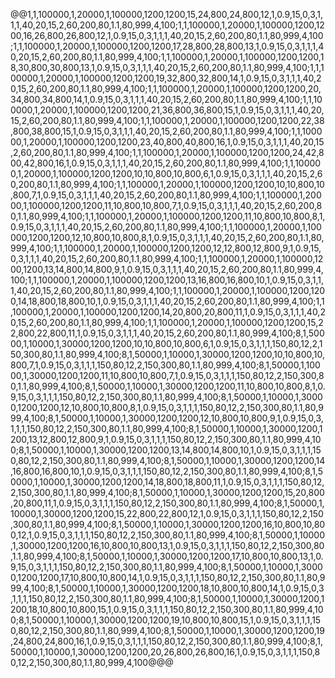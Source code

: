 @@1,1,100000,1,20000,1,100000,1200,1200,15,24,800,24,800,12,1,0.9,15,0,3,1,1,1,40,20,15,2,60,200,80,1.1,80,999,4,100;1,1,100000,1,20000,1,100000,1200,1200,16,26,800,26,800,12,1,0.9,15,0,3,1,1,1,40,20,15,2,60,200,80,1.1,80,999,4,100;1,1,100000,1,20000,1,100000,1200,1200,17,28,800,28,800,13,1,0.9,15,0,3,1,1,1,40,20,15,2,60,200,80,1.1,80,999,4,100;1,1,100000,1,20000,1,100000,1200,1200,18,30,800,30,800,13,1,0.9,15,0,3,1,1,1,40,20,15,2,60,200,80,1.1,80,999,4,100;1,1,100000,1,20000,1,100000,1200,1200,19,32,800,32,800,14,1,0.9,15,0,3,1,1,1,40,20,15,2,60,200,80,1.1,80,999,4,100;1,1,100000,1,20000,1,100000,1200,1200,20,34,800,34,800,14,1,0.9,15,0,3,1,1,1,40,20,15,2,60,200,80,1.1,80,999,4,100;1,1,100000,1,20000,1,100000,1200,1200,21,36,800,36,800,15,1,0.9,15,0,3,1,1,1,40,20,15,2,60,200,80,1.1,80,999,4,100;1,1,100000,1,20000,1,100000,1200,1200,22,38,800,38,800,15,1,0.9,15,0,3,1,1,1,40,20,15,2,60,200,80,1.1,80,999,4,100;1,1,100000,1,20000,1,100000,1200,1200,23,40,800,40,800,16,1,0.9,15,0,3,1,1,1,40,20,15,2,60,200,80,1.1,80,999,4,100;1,1,100000,1,20000,1,100000,1200,1200,24,42,800,42,800,16,1,0.9,15,0,3,1,1,1,40,20,15,2,60,200,80,1.1,80,999,4,100;1,1,100000,1,20000,1,100000,1200,1200,10,10,800,10,800,6,1,0.9,15,0,3,1,1,1,40,20,15,2,60,200,80,1.1,80,999,4,100;1,1,100000,1,20000,1,100000,1200,1200,10,10,800,10,800,7,1,0.9,15,0,3,1,1,1,40,20,15,2,60,200,80,1.1,80,999,4,100;1,1,100000,1,20000,1,100000,1200,1200,11,10,800,10,800,7,1,0.9,15,0,3,1,1,1,40,20,15,2,60,200,80,1.1,80,999,4,100;1,1,100000,1,20000,1,100000,1200,1200,11,10,800,10,800,8,1,0.9,15,0,3,1,1,1,40,20,15,2,60,200,80,1.1,80,999,4,100;1,1,100000,1,20000,1,100000,1200,1200,12,10,800,10,800,8,1,0.9,15,0,3,1,1,1,40,20,15,2,60,200,80,1.1,80,999,4,100;1,1,100000,1,20000,1,100000,1200,1200,12,12,800,12,800,9,1,0.9,15,0,3,1,1,1,40,20,15,2,60,200,80,1.1,80,999,4,100;1,1,100000,1,20000,1,100000,1200,1200,13,14,800,14,800,9,1,0.9,15,0,3,1,1,1,40,20,15,2,60,200,80,1.1,80,999,4,100;1,1,100000,1,20000,1,100000,1200,1200,13,16,800,16,800,10,1,0.9,15,0,3,1,1,1,40,20,15,2,60,200,80,1.1,80,999,4,100;1,1,100000,1,20000,1,100000,1200,1200,14,18,800,18,800,10,1,0.9,15,0,3,1,1,1,40,20,15,2,60,200,80,1.1,80,999,4,100;1,1,100000,1,20000,1,100000,1200,1200,14,20,800,20,800,11,1,0.9,15,0,3,1,1,1,40,20,15,2,60,200,80,1.1,80,999,4,100;1,1,100000,1,20000,1,100000,1200,1200,15,22,800,22,800,11,1,0.9,15,0,3,1,1,1,40,20,15,2,60,200,80,1.1,80,999,4,100;8,1,50000,1,10000,1,30000,1200,1200,10,10,800,10,800,6,1,0.9,15,0,3,1,1,1,150,80,12,2,150,300,80,1.1,80,999,4,100;8,1,50000,1,10000,1,30000,1200,1200,10,10,800,10,800,7,1,0.9,15,0,3,1,1,1,150,80,12,2,150,300,80,1.1,80,999,4,100;8,1,50000,1,10000,1,30000,1200,1200,11,10,800,10,800,7,1,0.9,15,0,3,1,1,1,150,80,12,2,150,300,80,1.1,80,999,4,100;8,1,50000,1,10000,1,30000,1200,1200,11,10,800,10,800,8,1,0.9,15,0,3,1,1,1,150,80,12,2,150,300,80,1.1,80,999,4,100;8,1,50000,1,10000,1,30000,1200,1200,12,10,800,10,800,8,1,0.9,15,0,3,1,1,1,150,80,12,2,150,300,80,1.1,80,999,4,100;8,1,50000,1,10000,1,30000,1200,1200,12,10,800,10,800,9,1,0.9,15,0,3,1,1,1,150,80,12,2,150,300,80,1.1,80,999,4,100;8,1,50000,1,10000,1,30000,1200,1200,13,12,800,12,800,9,1,0.9,15,0,3,1,1,1,150,80,12,2,150,300,80,1.1,80,999,4,100;8,1,50000,1,10000,1,30000,1200,1200,13,14,800,14,800,10,1,0.9,15,0,3,1,1,1,150,80,12,2,150,300,80,1.1,80,999,4,100;8,1,50000,1,10000,1,30000,1200,1200,14,16,800,16,800,10,1,0.9,15,0,3,1,1,1,150,80,12,2,150,300,80,1.1,80,999,4,100;8,1,50000,1,10000,1,30000,1200,1200,14,18,800,18,800,11,1,0.9,15,0,3,1,1,1,150,80,12,2,150,300,80,1.1,80,999,4,100;8,1,50000,1,10000,1,30000,1200,1200,15,20,800,20,800,11,1,0.9,15,0,3,1,1,1,150,80,12,2,150,300,80,1.1,80,999,4,100;8,1,50000,1,10000,1,30000,1200,1200,15,22,800,22,800,12,1,0.9,15,0,3,1,1,1,150,80,12,2,150,300,80,1.1,80,999,4,100;8,1,50000,1,10000,1,30000,1200,1200,16,10,800,10,800,12,1,0.9,15,0,3,1,1,1,150,80,12,2,150,300,80,1.1,80,999,4,100;8,1,50000,1,10000,1,30000,1200,1200,16,10,800,10,800,13,1,0.9,15,0,3,1,1,1,150,80,12,2,150,300,80,1.1,80,999,4,100;8,1,50000,1,10000,1,30000,1200,1200,17,10,800,10,800,13,1,0.9,15,0,3,1,1,1,150,80,12,2,150,300,80,1.1,80,999,4,100;8,1,50000,1,10000,1,30000,1200,1200,17,10,800,10,800,14,1,0.9,15,0,3,1,1,1,150,80,12,2,150,300,80,1.1,80,999,4,100;8,1,50000,1,10000,1,30000,1200,1200,18,10,800,10,800,14,1,0.9,15,0,3,1,1,1,150,80,12,2,150,300,80,1.1,80,999,4,100;8,1,50000,1,10000,1,30000,1200,1200,18,10,800,10,800,15,1,0.9,15,0,3,1,1,1,150,80,12,2,150,300,80,1.1,80,999,4,100;8,1,50000,1,10000,1,30000,1200,1200,19,10,800,10,800,15,1,0.9,15,0,3,1,1,1,150,80,12,2,150,300,80,1.1,80,999,4,100;8,1,50000,1,10000,1,30000,1200,1200,19,24,800,24,800,16,1,0.9,15,0,3,1,1,1,150,80,12,2,150,300,80,1.1,80,999,4,100;8,1,50000,1,10000,1,30000,1200,1200,20,26,800,26,800,16,1,0.9,15,0,3,1,1,1,150,80,12,2,150,300,80,1.1,80,999,4,100@@@
